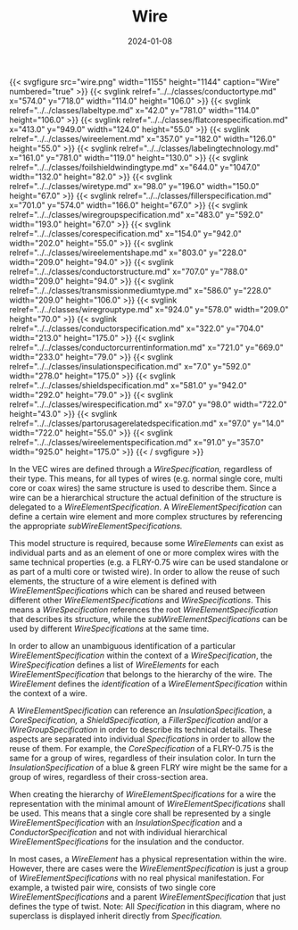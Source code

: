 ﻿---
title: Wire
toc: false
type: specs
layout: diagram
date: "2024-01-08"
draft: false
specification: VEC
version: 2.1.0
documentType: "Recommendation"
elementType: Diagram
classes:
  - ConductorType
  - LabelType
  - FlatCoreSpecification
  - WireElement
  - LabelingTechnology
  - FoilShieldWindingType
  - WireType
  - FillerSpecification
  - WireGroupSpecification
  - CoreSpecification
  - WireElementShape
  - ConductorStructure
  - TransmissionMediumType
  - WireGroupType
  - ConductorSpecification
  - ConductorCurrentInformation
  - InsulationSpecification
  - ShieldSpecification
  - WireSpecification
  - PartOrUsageRelatedSpecification
  - WireElementSpecification
menu:
  VEC-2.1.0:    
    parent: component-characteristics
    identifier: component-characteristics/wire
    weight: 1005001 

# Prev/next pager order (if `docs_section_pager` enabled in `params.toml`)
weight: 1005001
---
{{< svgfigure src="wire.png" width="1155" height="1144" caption="Wire" numbered="true" >}}
  {{< svglink relref="../../classes/conductortype.md" x="574.0" y="718.0" width="114.0" height="106.0" >}}
  {{< svglink relref="../../classes/labeltype.md" x="42.0" y="781.0" width="114.0" height="106.0" >}}
  {{< svglink relref="../../classes/flatcorespecification.md" x="413.0" y="949.0" width="124.0" height="55.0" >}}
  {{< svglink relref="../../classes/wireelement.md" x="357.0" y="182.0" width="126.0" height="55.0" >}}
  {{< svglink relref="../../classes/labelingtechnology.md" x="161.0" y="781.0" width="119.0" height="130.0" >}}
  {{< svglink relref="../../classes/foilshieldwindingtype.md" x="644.0" y="1047.0" width="132.0" height="82.0" >}}
  {{< svglink relref="../../classes/wiretype.md" x="98.0" y="196.0" width="150.0" height="67.0" >}}
  {{< svglink relref="../../classes/fillerspecification.md" x="701.0" y="574.0" width="166.0" height="67.0" >}}
  {{< svglink relref="../../classes/wiregroupspecification.md" x="483.0" y="592.0" width="193.0" height="67.0" >}}
  {{< svglink relref="../../classes/corespecification.md" x="154.0" y="942.0" width="202.0" height="55.0" >}}
  {{< svglink relref="../../classes/wireelementshape.md" x="803.0" y="228.0" width="209.0" height="94.0" >}}
  {{< svglink relref="../../classes/conductorstructure.md" x="707.0" y="788.0" width="209.0" height="94.0" >}}
  {{< svglink relref="../../classes/transmissionmediumtype.md" x="586.0" y="228.0" width="209.0" height="106.0" >}}
  {{< svglink relref="../../classes/wiregrouptype.md" x="924.0" y="578.0" width="209.0" height="70.0" >}}
  {{< svglink relref="../../classes/conductorspecification.md" x="322.0" y="704.0" width="213.0" height="175.0" >}}
  {{< svglink relref="../../classes/conductorcurrentinformation.md" x="721.0" y="669.0" width="233.0" height="79.0" >}}
  {{< svglink relref="../../classes/insulationspecification.md" x="7.0" y="592.0" width="278.0" height="175.0" >}}
  {{< svglink relref="../../classes/shieldspecification.md" x="581.0" y="942.0" width="292.0" height="79.0" >}}
  {{< svglink relref="../../classes/wirespecification.md" x="97.0" y="98.0" width="722.0" height="43.0" >}}
  {{< svglink relref="../../classes/partorusagerelatedspecification.md" x="97.0" y="14.0" width="722.0" height="55.0" >}}
  {{< svglink relref="../../classes/wireelementspecification.md" x="91.0" y="357.0" width="925.0" height="175.0" >}}
{{< / svgfigure >}}
<p> In the VEC&#160;wires are defined through a <i>WireSpecification,</i> regardless of their type. This means, for all types of wires (e.g. normal single core, multi core or coax wires)&#160;the same structure is used to describe them. Since a wire can be a hierarchical structure the actual definition of the structure is delegated to a <i>WireElementSpecification</i>. A <i>WireElementSpecification</i> can define a certain wire element and more complex structures by referencing the appropriate <i>subWireElementSpecifications. </i>      </p>      <p> This model structure is required, because some <i>WireElements </i>can exist as individual parts and as an element of one or more complex wires with the same technical properties (e.g. a FLRY-0.75 wire can be used standalone or as part of a multi core or twisted wire). In order to allow the reuse of such elements, the structure of a wire element is defined with <i>WireElementSpecification</i>s which can be shared and reused between different other <i>WireElementSpecifications </i>and <i>WireSpecifications</i>. This means a <i>WireSpecification </i>references the root <i>WireElementSpecification</i> that describes its structure, while the <i>subWireElementSpecifications </i>can be used by different <i>WireSpecifications </i>at the same time.      </p>      <p> In order to allow an unambiguous identification of a particular <i>WireElementSpecification </i>within the context of a <i>WireSpecification</i>, the <i>WireSpecification</i> defines a list of <i>WireElements</i> for each <i>WireElementSpecification </i>that belongs to the hierarchy of the wire. The <i>WireElement </i>defines the <i>identification</i> of a <i>WireElementSpecification</i> within the context of a wire.      </p>      <p> A <i>WireElementSpecification</i> can reference an <i>InsulationSpecification</i>, a <i>CoreSpecification, </i>a<i> ShieldSpecification, </i>a <i>FillerSpecification</i> and/or a <i>WireGroupSpecification</i> in order to describe its technical details. These aspects are separated into individual <i>Specifications</i> in order to allow the reuse of them. For example, the <i>CoreSpecification </i>of a FLRY-0.75 is the same for a group of wires, regardless of their insulation color. In turn the <i>InsulationSpecification </i>of a blue &amp; green FLRY wire might be the same for a group of wires, regardless of their cross-section area.      </p>      <p> When creating the hierarchy of <i>WireElementSpecifications</i> for a wire the representation with the minimal amount of <i>WireElementSpecifications</i> shall be used. This means that a single core shall be represented by a single <i>WireElementSpecification </i>with an <i>InsulationSpecification</i>&#160;and a <i>ConductorSpecification</i> and not with individual hierarchical <i>WireElementSpecifications</i> for the insulation and the conductor.      </p>      <p> In most cases, a <i>WireElement</i> has a physical representation within the wire. However, there are cases were the <i>WireElementSpecification</i> is just a group of <i>WireElementSpecifications</i> with no real physical manifestation. For example, a twisted pair wire, consists of two single core <i>WireElementSpecifications</i> and a parent <i>WireElementSpecification</i> that just defines the type of twist. Note: All<i> Specification </i>in this diagram, where no superclass is displayed inherit directly from <i>Specification.</i>      </p>